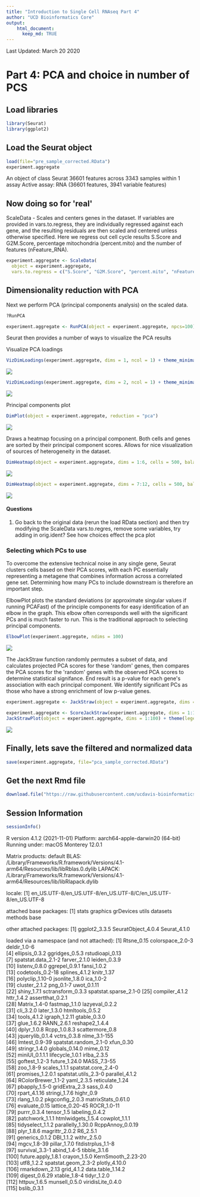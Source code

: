 ```yaml
---
title: "Introduction to Single Cell RNAseq Part 4"
author: "UCD Bioinformatics Core"
output:
    html_document:
      keep_md: TRUE
---
```


Last Updated: March 20 2020

# Part 4: PCA and choice in number of PCS

## Load libraries

```r
library(Seurat)
library(ggplot2)
```

## Load the Seurat object

```r
load(file="pre_sample_corrected.RData")
experiment.aggregate
```

<div class='r_output'> An object of class Seurat 
 36601 features across 3343 samples within 1 assay 
 Active assay: RNA (36601 features, 3941 variable features)
</div>

## Now doing so for 'real'

ScaleData - Scales and centers genes in the dataset. If variables are provided in vars.to.regress, they are individually regressed against each gene, and the resulting residuals are then scaled and centered unless otherwise specified. Here we regress out cell cycle results S.Score and G2M.Score, percentage mitochondria (percent.mito) and the number of features (nFeature_RNA).


```r
experiment.aggregate <- ScaleData(
  object = experiment.aggregate,
  vars.to.regress = c("S.Score", "G2M.Score", "percent.mito", "nFeature_RNA"))
```

## Dimensionality reduction with PCA

Next we perform PCA (principal components analysis) on the scaled data.  


```r
?RunPCA
```


```r
experiment.aggregate <- RunPCA(object = experiment.aggregate, npcs=100)
```

Seurat then provides a number of ways to visualize the PCA results

Visualize PCA loadings

```r
VizDimLoadings(experiment.aggregate, dims = 1, ncol = 1) + theme_minimal(base_size = 8)
```

![](scRNA_Workshop-PART4_files/figure-html/viz_pca-1.png)<!-- -->

```r
VizDimLoadings(experiment.aggregate, dims = 2, ncol = 1) + theme_minimal(base_size = 8)
```

![](scRNA_Workshop-PART4_files/figure-html/viz_pca-2.png)<!-- -->

Principal components plot

```r
DimPlot(object = experiment.aggregate, reduction = "pca")
```

![](scRNA_Workshop-PART4_files/figure-html/plot_pca-1.png)<!-- -->

Draws a heatmap focusing on a principal component. Both cells and genes are sorted by their principal component scores. Allows for nice visualization of sources of heterogeneity in the dataset.


```r
DimHeatmap(object = experiment.aggregate, dims = 1:6, cells = 500, balanced = TRUE)
```

![](scRNA_Workshop-PART4_files/figure-html/heatmap_pca-1.png)<!-- -->

```r
DimHeatmap(object = experiment.aggregate, dims = 7:12, cells = 500, balanced = TRUE)
```

![](scRNA_Workshop-PART4_files/figure-html/heatmap_pca-2.png)<!-- -->

#### Questions

1. Go back to the original data (rerun the load RData section) and then try modifying the ScaleData vars.to.regres, remove some variables, try adding in orig.ident? See how choices effect the pca plot

### Selecting which PCs to use
To overcome the extensive technical noise in any single gene, Seurat clusters cells based on their PCA scores, with each PC essentially representing a metagene that combines information across a correlated gene set. Determining how many PCs to include downstream is therefore an important step.

ElbowPlot plots the standard deviations (or approximate singular values if running PCAFast) of the principle components for easy identification of an elbow in the graph. This elbow often corresponds well with the significant PCs and is much faster to run.  This is the traditional approach to selecting principal components.


```r
ElbowPlot(experiment.aggregate, ndims = 100)
```

![](scRNA_Workshop-PART4_files/figure-html/elbow-1.png)<!-- -->

The JackStraw function randomly permutes a subset of data, and calculates projected PCA scores for these 'random' genes, then compares the PCA scores for the 'random' genes with the observed PCA scores to determine statistical signifance. End result is a p-value for each gene's association with each principal component. We identify significant PCs as those who have a strong enrichment of low p-value genes.


```r
experiment.aggregate <- JackStraw(object = experiment.aggregate, dims = 100)
```


```r
experiment.aggregate <- ScoreJackStraw(experiment.aggregate, dims = 1:100)
JackStrawPlot(object = experiment.aggregate, dims = 1:100) + theme(legend.position="bottom")
```

![](scRNA_Workshop-PART4_files/figure-html/plot_jackstraw-1.png)<!-- -->

## Finally, lets save the filtered and normalized data

```r
save(experiment.aggregate, file="pca_sample_corrected.RData")
```

## Get the next Rmd file

```r
download.file("https://raw.githubusercontent.com/ucdavis-bioinformatics-training/2022-March-Single-Cell-RNA-Seq-Analysis/master/data_analysis/scRNA_Workshop-PART5.Rmd", "scRNA_Workshop-PART5.Rmd")
```

## Session Information

```r
sessionInfo()
```

<div class='r_output'> R version 4.1.2 (2021-11-01)
 Platform: aarch64-apple-darwin20 (64-bit)
 Running under: macOS Monterey 12.0.1
 
 Matrix products: default
 BLAS:   /Library/Frameworks/R.framework/Versions/4.1-arm64/Resources/lib/libRblas.0.dylib
 LAPACK: /Library/Frameworks/R.framework/Versions/4.1-arm64/Resources/lib/libRlapack.dylib
 
 locale:
 [1] en_US.UTF-8/en_US.UTF-8/en_US.UTF-8/C/en_US.UTF-8/en_US.UTF-8
 
 attached base packages:
 [1] stats     graphics  grDevices utils     datasets  methods   base     
 
 other attached packages:
 [1] ggplot2_3.3.5      SeuratObject_4.0.4 Seurat_4.1.0      
 
 loaded via a namespace (and not attached):
   [1] Rtsne_0.15            colorspace_2.0-3      deldir_1.0-6         
   [4] ellipsis_0.3.2        ggridges_0.5.3        rstudioapi_0.13      
   [7] spatstat.data_2.1-2   farver_2.1.0          leiden_0.3.9         
  [10] listenv_0.8.0         ggrepel_0.9.1         fansi_1.0.2          
  [13] codetools_0.2-18      splines_4.1.2         knitr_1.37           
  [16] polyclip_1.10-0       jsonlite_1.8.0        ica_1.0-2            
  [19] cluster_2.1.2         png_0.1-7             uwot_0.1.11          
  [22] shiny_1.7.1           sctransform_0.3.3     spatstat.sparse_2.1-0
  [25] compiler_4.1.2        httr_1.4.2            assertthat_0.2.1     
  [28] Matrix_1.4-0          fastmap_1.1.0         lazyeval_0.2.2       
  [31] cli_3.2.0             later_1.3.0           htmltools_0.5.2      
  [34] tools_4.1.2           igraph_1.2.11         gtable_0.3.0         
  [37] glue_1.6.2            RANN_2.6.1            reshape2_1.4.4       
  [40] dplyr_1.0.8           Rcpp_1.0.8.3          scattermore_0.8      
  [43] jquerylib_0.1.4       vctrs_0.3.8           nlme_3.1-155         
  [46] lmtest_0.9-39         spatstat.random_2.1-0 xfun_0.30            
  [49] stringr_1.4.0         globals_0.14.0        mime_0.12            
  [52] miniUI_0.1.1.1        lifecycle_1.0.1       irlba_2.3.5          
  [55] goftest_1.2-3         future_1.24.0         MASS_7.3-55          
  [58] zoo_1.8-9             scales_1.1.1          spatstat.core_2.4-0  
  [61] promises_1.2.0.1      spatstat.utils_2.3-0  parallel_4.1.2       
  [64] RColorBrewer_1.1-2    yaml_2.3.5            reticulate_1.24      
  [67] pbapply_1.5-0         gridExtra_2.3         sass_0.4.0           
  [70] rpart_4.1.16          stringi_1.7.6         highr_0.9            
  [73] rlang_1.0.2           pkgconfig_2.0.3       matrixStats_0.61.0   
  [76] evaluate_0.15         lattice_0.20-45       ROCR_1.0-11          
  [79] purrr_0.3.4           tensor_1.5            labeling_0.4.2       
  [82] patchwork_1.1.1       htmlwidgets_1.5.4     cowplot_1.1.1        
  [85] tidyselect_1.1.2      parallelly_1.30.0     RcppAnnoy_0.0.19     
  [88] plyr_1.8.6            magrittr_2.0.2        R6_2.5.1             
  [91] generics_0.1.2        DBI_1.1.2             withr_2.5.0          
  [94] mgcv_1.8-39           pillar_1.7.0          fitdistrplus_1.1-8   
  [97] survival_3.3-1        abind_1.4-5           tibble_3.1.6         
 [100] future.apply_1.8.1    crayon_1.5.0          KernSmooth_2.23-20   
 [103] utf8_1.2.2            spatstat.geom_2.3-2   plotly_4.10.0        
 [106] rmarkdown_2.13        grid_4.1.2            data.table_1.14.2    
 [109] digest_0.6.29         xtable_1.8-4          tidyr_1.2.0          
 [112] httpuv_1.6.5          munsell_0.5.0         viridisLite_0.4.0    
 [115] bslib_0.3.1
</div>